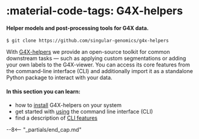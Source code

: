 <br>

# :material-code-tags: G4X-helpers
#### Helper models and post-processing tools for G4X data.  

```
$ git clone https://github.com/singular-genomics/g4x-helpers
```

With [G4X-helpers](https://github.com/Singular-Genomics/G4X-helpers) we provide an open-source toolkit for common downstream tasks — such as applying custom segmentations or adding your own labels to the G4X-viewer. You can access its core features from the command-line interface (CLI) and additionally import it as a standalone Python package to interact with your data.

#### In this section you can learn:

+ how to [install](./installation/index.md) G4X-helpers on your system
+ get started with [using](./usage.md) the command line interface (CLI)
+ find a description of [CLI features](./features/index.md) 

--8<-- "_partials/end_cap.md"
